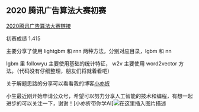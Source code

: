 ## 2020 腾讯广告算法大赛初赛
[2020腾讯广告算法大赛链接](https://algo.qq.com)

初赛成绩 1.415

主要分享了使用 lightgbm 和 rnn 两种方法，分别对应目录，lgbm 和 nn

lgbm 里 followyu 主要使用基础的统计特征， w2v 主要使用 word2vector 方法。（代码没有仔细整理，朋友们将就着看吧）

关于解题思路的分享可以看看我的博客[小亦折](https://blog.csdn.net/xfrlij/article/details/106357132)

小生最近刚开始申请公众号，希望可以努力分享人工智能的技术和编程，有想一起进步的可以关注一下，谢谢！[小亦折带你学AI]![在这里插入图片描述](https://img-blog.csdnimg.cn/20200627173707326.jpg?x-oss-process=image/watermark,type_ZmFuZ3poZW5naGVpdGk,shadow_10,text_aHR0cHM6Ly9ibG9nLmNzZG4ubmV0L3hmcmxpag==,size_16,color_FFFFFF,t_70)